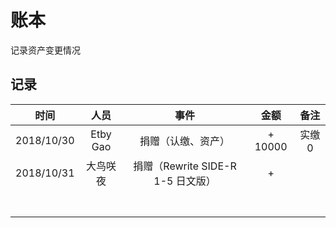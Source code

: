 # 账本

记录资产变更情况

## 记录

|    时间    |   人员   |               事件                |  金额   |  备注  |
| :--------: | :------: | :-------------------------------: | :-----: | :----: |
| 2018/10/30 | Etby Gao |        捐赠（认缴、资产）         | + 10000 | 实缴 0 |
| 2018/10/31 | 大鸟咲夜 | 捐赠（Rewrite SIDE-R 1-5 日文版） |    +    |        |
|            |          |                                   |         |        |
|            |          |                                   |         |        |
|            |          |                                   |         |        |
|            |          |                                   |         |        |
|            |          |                                   |         |        |
|            |          |                                   |         |        |
|            |          |                                   |         |        |

